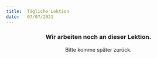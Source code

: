 ```yaml
---
title:  Tägliche Lektion
date:   07/07/2021
---
```


### <center>Wir arbeiten noch an dieser Lektion.</center>
<center>Bitte komme später zurück.</center>